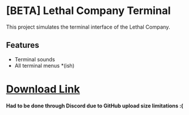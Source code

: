 # [BETA] Lethal Company Terminal

This project simulates the terminal interface of the Lethal Company. 

## Features

- Terminal sounds
- All terminal menus *(ish)

# [Download Link](https://cdn.discordapp.com/attachments/1196587062476947507/1206259526223798382/LethalCompanyTerminal.exe?ex=65db5bba&is=65c8e6ba&hm=ddc287736932de7b1a09bc0973bbce452906b614a3bdf300a958cb51b8f0724a&)
#### Had to be done through Discord due to GitHub upload size limitations :(
